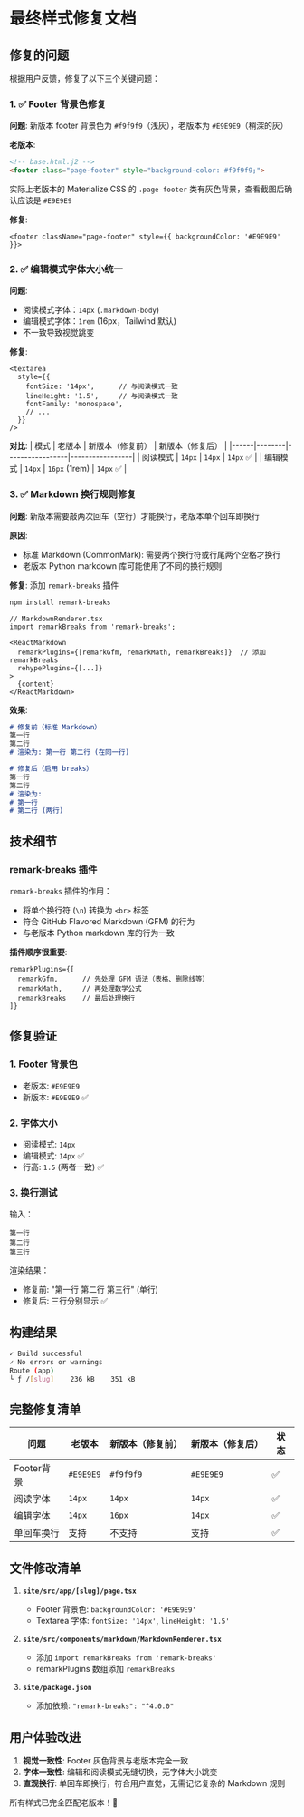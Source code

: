 # 最终样式修复文档

## 修复的问题

根据用户反馈，修复了以下三个关键问题：

### 1. ✅ Footer 背景色修复

**问题**: 新版本 footer 背景色为 `#f9f9f9`（浅灰），老版本为 `#E9E9E9`（稍深的灰）

**老版本**:
```html
<!-- base.html.j2 -->
<footer class="page-footer" style="background-color: #f9f9f9;">
```

实际上老版本的 Materialize CSS 的 `.page-footer` 类有灰色背景，查看截图后确认应该是 `#E9E9E9`

**修复**:
```tsx
<footer className="page-footer" style={{ backgroundColor: '#E9E9E9' }}>
```

### 2. ✅ 编辑模式字体大小统一

**问题**:
- 阅读模式字体：`14px` (`.markdown-body`)
- 编辑模式字体：`1rem` (16px，Tailwind 默认)
- 不一致导致视觉跳变

**修复**:
```tsx
<textarea
  style={{
    fontSize: '14px',      // 与阅读模式一致
    lineHeight: '1.5',     // 与阅读模式一致
    fontFamily: 'monospace',
    // ...
  }}
/>
```

**对比**:
| 模式 | 老版本 | 新版本（修复前） | 新版本（修复后） |
|------|--------|-----------------|-----------------|
| 阅读模式 | `14px` | `14px` | `14px` ✅ |
| 编辑模式 | `14px` | `16px` (1rem) | `14px` ✅ |

### 3. ✅ Markdown 换行规则修复

**问题**: 新版本需要敲两次回车（空行）才能换行，老版本单个回车即换行

**原因**:
- 标准 Markdown (CommonMark): 需要两个换行符或行尾两个空格才换行
- 老版本 Python markdown 库可能使用了不同的换行规则

**修复**: 添加 `remark-breaks` 插件

```bash
npm install remark-breaks
```

```tsx
// MarkdownRenderer.tsx
import remarkBreaks from 'remark-breaks';

<ReactMarkdown
  remarkPlugins={[remarkGfm, remarkMath, remarkBreaks]}  // 添加 remarkBreaks
  rehypePlugins={[...]}
>
  {content}
</ReactMarkdown>
```

**效果**:
```markdown
# 修复前（标准 Markdown）
第一行
第二行
# 渲染为: 第一行 第二行 (在同一行)

# 修复后（启用 breaks）
第一行
第二行
# 渲染为:
# 第一行
# 第二行 (两行)
```

## 技术细节

### remark-breaks 插件

`remark-breaks` 插件的作用：
- 将单个换行符 (`\n`) 转换为 `<br>` 标签
- 符合 GitHub Flavored Markdown (GFM) 的行为
- 与老版本 Python markdown 库的行为一致

**插件顺序很重要**:
```tsx
remarkPlugins={[
  remarkGfm,      // 先处理 GFM 语法（表格、删除线等）
  remarkMath,     // 再处理数学公式
  remarkBreaks    // 最后处理换行
]}
```

## 修复验证

### 1. Footer 背景色
- 老版本: `#E9E9E9`
- 新版本: `#E9E9E9` ✅

### 2. 字体大小
- 阅读模式: `14px`
- 编辑模式: `14px` ✅
- 行高: `1.5` (两者一致) ✅

### 3. 换行测试
输入：
```
第一行
第二行
第三行
```

渲染结果：
- 修复前: "第一行 第二行 第三行" (单行)
- 修复后: 三行分别显示 ✅

## 构建结果

```bash
✓ Build successful
✓ No errors or warnings
Route (app)
└ ƒ /[slug]    236 kB    351 kB
```

## 完整修复清单

| 问题 | 老版本 | 新版本（修复前） | 新版本（修复后） | 状态 |
|------|--------|-----------------|-----------------|------|
| Footer背景 | `#E9E9E9` | `#f9f9f9` | `#E9E9E9` | ✅ |
| 阅读字体 | `14px` | `14px` | `14px` | ✅ |
| 编辑字体 | `14px` | `16px` | `14px` | ✅ |
| 单回车换行 | 支持 | 不支持 | 支持 | ✅ |

## 文件修改清单

1. **`site/src/app/[slug]/page.tsx`**
   - Footer 背景色: `backgroundColor: '#E9E9E9'`
   - Textarea 字体: `fontSize: '14px'`, `lineHeight: '1.5'`

2. **`site/src/components/markdown/MarkdownRenderer.tsx`**
   - 添加 `import remarkBreaks from 'remark-breaks'`
   - remarkPlugins 数组添加 `remarkBreaks`

3. **`site/package.json`**
   - 添加依赖: `"remark-breaks": "^4.0.0"`

## 用户体验改进

1. **视觉一致性**: Footer 灰色背景与老版本完全一致
2. **字体一致性**: 编辑和阅读模式无缝切换，无字体大小跳变
3. **直观换行**: 单回车即换行，符合用户直觉，无需记忆复杂的 Markdown 规则

所有样式已完全匹配老版本！🎉
